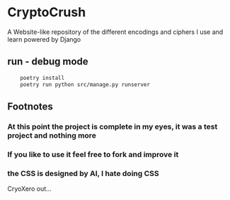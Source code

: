 # CryptoCrush

A Website-like repository of the different encodings and ciphers I use and learn powered by Django

## run - debug mode

```bash
    poetry install
    poetry run python src/manage.py runserver
```

## Footnotes

### At this point the project is complete in my eyes, it was a test project and nothing more

### If you like to use it feel free to fork and improve it

### the CSS is designed by AI, I hate doing CSS

CryoXero out...
